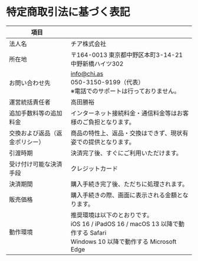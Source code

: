 # 特定商取引法に基づく表記

| 項目 |  |
| --- | --- |
| 法人名 | チア株式会社 |
| 所在地 | 〒164-0013 東京都中野区本町3-14-21 中野新橋ハイツ302 |
| お問い合わせ先 | info@chi.as<br>050-3150-9199（代表）<br>※電話でのサポートは行っておりません。 |
| 運営統括責任者 | 高田勝裕 |
| 追加手数料等の追加料金 | インターネット接続料金・通信料金等はお客様のご負担となります。 |
| 交換および返品（返金ポリシー） | 商品の特性上、返品・交換はできず、現状有姿での提供となります。|
| 引渡時期 | 決済完了後、すぐにご利用いただけます。 |
| 受け付け可能な決済手段 | クレジットカード |
| 決済期間 | 購入手続き完了後、ただちに処理されます。 |
| 販売価格 | 購入手続きの際、画面に表示される金額となります。 |
| 動作環境 | 推奨環境は以下のとおりです。<br>iOS 16 / iPadOS 16 / macOS 13 以降で動作する Safari<br>Windows 10 以降で動作する Microsoft Edge|